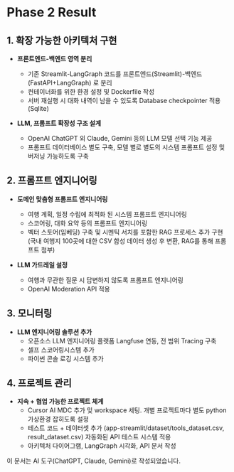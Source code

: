 # Phase 2 Result

## 1. 확장 가능한 아키텍처 구현
- **프론트엔드-백엔드 영역 분리**
  - 기존 Streamlit-LangGraph 코드를 프론트엔드(Streamlit)-백엔드(FastAPI+LangGraph) 로 분리
  - 컨테이너화를 위한 환경 설정 및 Dockerfile 작성
  - 서버 재실행 시 대화 내역이 남을 수 있도록 Database checkpointer 적용(Sqlite)

- **LLM, 프롬프트 확장성 구조 설계**
  - OpenAI ChatGPT 외 Claude, Gemini 등의 LLM 모델 선택 기능 제공
  - 프롬프트 데이터베이스 별도 구축, 모델 별로 별도의 시스템 프롬프트 설정 및 버저닝 가능하도록 구축

## 2. 프롬프트 엔지니어링
- **도메인 맞춤형 프롬프트 엔지니어링**  
  - 여행 계획, 일정 수립에 최적화 된 시스템 프롬프트 엔지니어링
  - 스코어링, 대화 요약 등의 프롬프트 엔지니어링
  - 벡터 스토어(임베딩) 구축 및 시멘틱 서치를 포함한 RAG 프로세스 추가 구현
    (국내 여행지 100곳에 대한 CSV 합성 데이터 생성 후 변환, RAG를 통해 프롬프트 첨부)

- **LLM 가드레일 설정**
  - 여행과 무관한 질문 시 답변하지 않도록 프롬프트 엔지니어링
  - OpenAI Moderation API 적용

## 3. 모니터링
- **LLM 엔지니어링 솔루션 추가**
  - 오픈소스 LLM 엔지니어링 플랫폼 Langfuse 연동, 전 범위 Tracing 구축
  - 셀프 스코어링시스템 추가
  - 파이썬 콘솔 로깅 시스템 추가

## 4. 프로젝트 관리
- **지속 + 협업 가능한 프로젝트 체계**
  - Cursor AI MDC 추가 및 workspace 세팅. 개별 프로젝트마다 별도 python 가상환경 잡히도록 설정
  - 테스트 코드 + 데이터셋 추가 (app-streamlit/dataset/tools_dataset.csv, result_dataset.csv)
    자동화된 API 테스트 시스템 적용
  - 아키텍처 다이어그램, LangGraph 시각화, API 문서 작성

이 문서는 AI 도구(ChatGPT, Claude, Gemini)로 작성되었습니다.